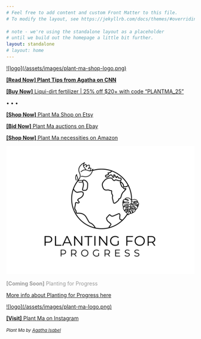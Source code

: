 ```yaml
---
# Feel free to add content and custom Front Matter to this file.
# To modify the layout, see https://jekyllrb.com/docs/themes/#overriding-theme-defaults

# note - we're using the standalone layout as a placeholder
# until we build out the homepage a little bit further.
layout: standalone
# layout: home
---
```


<a href="https://etsy.com/shop/PlantMaShop" target="_blank">
  ![logo](/assets/images/plant-ma-shop-logo.png)
</a>

<a href="https://www.cnn.com/2020/07/27/cnn-underscored/how-to-take-care-of-plants/index.html" target="_blank"><strong>[Read Now] Plant Tips from Agatha on CNN</strong></a>

<a href="https://www.liquidirt.com" target="_blank"><strong>[Buy Now]</strong> Liqui-dirt fertilizer | 25% off $20+ with code “PLANTMA_25”</a>

•&nbsp;•&nbsp;•

<a href="https://etsy.com/shop/PlantMaShop" target="_blank"><strong>[Shop Now]</strong> Plant Ma Shop on Etsy</a>

<a href="https://www.ebay.com/usr/plantmashop" target="_blank"><strong>[Bid Now]</strong> Plant Ma auctions on Ebay</a>

<a href="https://www.amazon.com/shop/plant.ma" target="_blank"><strong>[Shop Now]</strong> Plant Ma necessities on Amazon</a>

![logo](/assets/images/planting-for-progress-logo.png)

<!-- this page is a WIP -->
<!-- [**\[Learn More\]** Planting for Progress](/planting-for-progress) -->
<p style="color:#999999;"><strong>[Coming Soon]</strong> Planting for Progress</p>

[More info about Planting for Progress here](https://linktr.ee/plant.ma)

<a href="https://www.instagram.com/plant.ma" target="_blank">
  ![logo](/assets/images/plant-ma-logo.png)
</a>

<a href="https://www.instagram.com/plant.ma" target="_blank"><strong>[Visit]</strong> Plant Ma on Instagram</a>

<small class="site-attribution"><em>Plant Ma by <a href="https://www.linkedin.com/in/agathaisabel" target="_blank">Agatha Isabel</a></em></small>